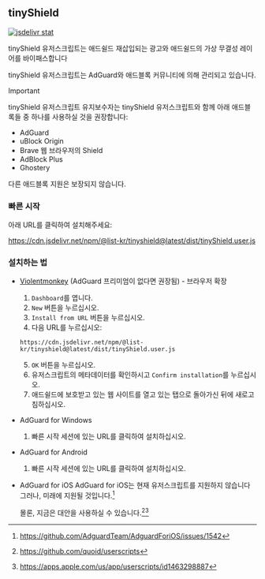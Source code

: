 ## tinyShield

[![jsdelivr stat](https://data.jsdelivr.com/v1/package/npm/@list-kr/tinyshield/badge)](https://www.jsdelivr.com/package/npm/@list-kr/tinyshield)

tinyShield 유저스크립트는 애드쉴드 재삽입되는 광고와 애드쉴드의 가상 무결성 레이어를 바이패스합니다

tinyShield 유저스크립트는 AdGuard와 애드블록 커뮤니티에 의해 관리되고 있습니다.

> [!IMPORTANT]
> tinyShield 유저스크립트 유지보수자는 tinyShield 유저스크립트와 함께 아래 애드블록들 중 하나를 사용하실 것을 권장합니다:
> - AdGuard
> - uBlock Origin
> - Brave 웹 브라우저의 Shield
> - AdBlock Plus
> - Ghostery
>
> 다른 애드블록 지원은 보장되지 않습니다.

### 빠른 시작
아래 URL를 클릭하여 설치해주세요:

https://cdn.jsdelivr.net/npm/@list-kr/tinyshield@latest/dist/tinyShield.user.js

### 설치하는 법
- [Violentmonkey](https://addons.mozilla.org/ko/firefox/addon/violentmonkey/) (AdGuard 프리미엄이 없다면 권장됨) - 브라우저 확장
  1. `Dashboard`를 엽니다.
  2. `New` 버튼을 누르십시오.
  3. `Install from URL` 버튼을 누르십시오.
  4. 다음 URL를 누르십시오:
  ```
  https://cdn.jsdelivr.net/npm/@list-kr/tinyshield@latest/dist/tinyShield.user.js
  ```
  5. `OK` 버튼을 누르십시오.
  6. 유저스크립트의 메타데이터를 확인하시고 `Confirm installation`를 누르십시오.
  7. 애드쉴드에 보호받고 있는 웹 사이트를 열고 있는 탭으로 돌아가신 뒤에 새로고침하십시오.

- AdGuard for Windows
  1. 빠른 시작 세션에 있는 URL를 클릭하여 설치하십시오.

- AdGuard for Android
  1. 빠른 시작 세션에 있는 URL를 클릭하여 설치하십시오.

- AdGuard for iOS
  AdGuard for iOS는 현재 유저스크립트를 지원하지 않습니다
  그러나, 미래에 지원될 것입니다.[^1]

  몰론, 지금은 대안을 사용하실 수 있습니다.[^2][^3]

[^1]: https://github.com/AdguardTeam/AdguardForiOS/issues/1542
[^2]: https://github.com/quoid/userscripts
[^3]: https://apps.apple.com/us/app/userscripts/id1463298887